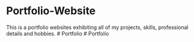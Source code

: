 # Portfolio-Website


This is a portfolio websites exhibiting all of my projects, skills, professional details and hobbies.
#   P o r t f o l i o  
 #   P o r t f o l i o  
 